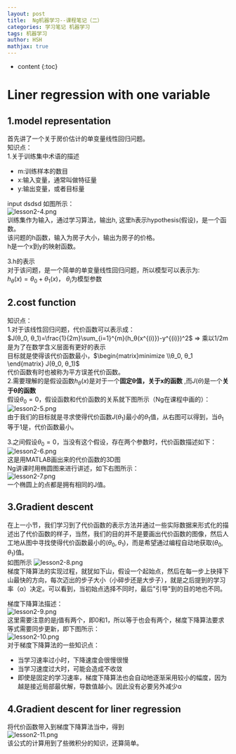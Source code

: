 ```yaml
---
layout: post
title:  Ng机器学习--课程笔记（二）
categories: 学习笔记 机器学习
tags: 机器学习
author: HSH
mathjax: true
---
```


* content
{:toc}

# Liner regression with one variable
## 1.model representation
首先讲了一个关于房价估计的单变量线性回归问题。  
知识点：  
1.关于训练集中术语的描述

  * m:训练样本的数目
  * x:输入变量，通常叫做特征量
  * y:输出变量，或者目标量

input
dsdsd
如图所示：  
![lesson2-4.png](http://octtw77pk.bkt.clouddn.com//public/upload/lesson2-4.png)  
训练集作为输入，通过学习算法，输出h, 这里h表示hypothesis(假设)，是一个函数。  
该问题的h函数，输入为房子大小，输出为房子的价格。  
h是一个x到y的映射函数。

3.h的表示  
对于该问题，是一个简单的单变量线性回归问题，所以模型可以表示为:  
$h_θ(x) = θ_0 + θ_1(x)$， $θ_i$为模型参数




## 2.cost function
知识点：  
1.对于该线性回归问题，代价函数可以表示成：   
$J(θ_0, θ_1)=\frac{1}{2m}\sum_{i=1}^{m}(h_θ(x^{(i)})-y^{(i)})^2$  => 乘以1/2m是为了在数学含义层面有更好的表示  
目标就是使得该代价函数最小，$\begin{matrix}minimize \\θ_0, θ_1 \end{matrix} J(θ_0, θ_1)$  
代价函数有时也被称为平方误差代价函数。  
2.需要理解的是假设函数$h_θ(x)$是对于一个**固定θ值，关于x的函数** ,而$J(θ)$是一个**关于θ的函数**  
假设$θ_0=0$，假设函数和代价函数的关系就下图所示（Ng在课程中画的）：  
![lesson2-5.png](http://octtw77pk.bkt.clouddn.com//public/upload/lesson2-5.png)  
由于我们的目标就是寻求使得代价函数$J(θ_1)$最小的$θ_1$值，从右图可以得到，当$θ_1$等于1是，代价函数最小。  

3.之间假设$θ_0=0$，当没有这个假设，存在两个参数时，代价函数描述如下：  
![lesson2-6.png](http://octtw77pk.bkt.clouddn.com//public/upload/lesson2-6.png)  
这是用MATLAB画出来的代价函数的3D图  
Ng讲课时用椭圆图来进行讲述，如下右图所示：  
![lesson2-7.png](http://octtw77pk.bkt.clouddn.com//public/upload/lesson2-7.png)  
一个椭圆上的点都是拥有相同的J值。  

## 3.Gradient descent
在上一小节，我们学习到了代价函数的表示方法并通过一些实际数据来形式化的描述出了代价函数的样子，当然，我们的目的并不是要画出代价函数的图像，然后人工地从图中寻找使得代价函数最小的$(θ_0,θ_1)$，而是希望通过编程自动地获取$(θ_0,θ_1)$值。    
如图所示  ![lesson2-8.png](http://octtw77pk.bkt.clouddn.com//public/upload/lesson2-8.png)  
梯度下降算法的实现过程，就犹如下山，假设一个起始点，然后在每一步上抉择下山最快的方向，每次迈出的步子大小（小碎步还是大步子），就是之后提到的学习率（α）决定。可以看到，当初始点选择不同时，最后"引导"到的目的地也不同。  

梯度下降算法描述：  
![lesson2-9.png](http://octtw77pk.bkt.clouddn.com//public/upload/lesson2-9.png)  
这里需要注意的是j值有两个，即0和1，所以等于也会有两个，梯度下降算法要求等式需要同步更新，即下图所示：  
![lesson2-10.png](http://octtw77pk.bkt.clouddn.com//public/upload/lesson2-10.png)  
对于梯度下降算法的一些知识点：  

* 当学习速率过小时，下降速度会很慢很慢
* 当学习速度过大时，可能会造成不收敛
* 即使是固定的学习速率，梯度下降算法也会自动地逐渐采用较小的幅度，因为越是接近局部最优解，导数值越小。因此没有必要另外减少α

## 4.Gradient descent for liner regression
将代价函数带入到梯度下降算法当中，得到  
![lesson2-11.png](http://octtw77pk.bkt.clouddn.com//public/upload/lesson2-11.png)  
该公式的计算用到了些微积分的知识，还算简单。

